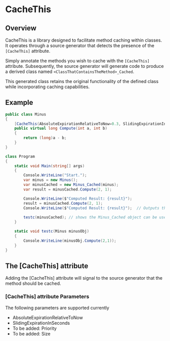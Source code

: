 # CacheThis
## Overview
CacheThis is a library designed to facilitate method caching within classes. It operates through a source generator that detects the presence of the `[CacheThis]` attribute.

Simply annotate the methods you wish to cache with the `[CacheThis]` attribute. Subsequently, the source generator will generate code to produce a derived class named `<ClassThatContainsTheMethod>_Cached`.

This generated class retains the original functionality of the defined class while incorporating caching capabilities.

## Example

```csharp
public class Minus
{
    [CacheThis(AbsoluteExpirationRelativeToNow=0.3, SlidingExpirationInSeconds =0.1)]
    public virtual long Compute(int a, int b)
    {
        return (long)a - b;
    }
}

class Program
{
    static void Main(string[] args)
    {
        Console.WriteLine("Start.");
        var minus = new Minus();
        var minusCached = new Minus_Cached(minus);
        var result = minusCached.Compute(2, 1);

        Console.WriteLine($"Computed Result: {result}");
        result = minusCached.Compute(2, 1);
        Console.WriteLine($"Computed Result: {result}");  // Outputs the result with caching
        
        testc(minusCached); // shows the Minus_Cached object can be used a Minus object
    }

    static void testc(Minus minusObj)
    {
        Console.WriteLine(minusObj.Compute(2,1));
    }
}
```

## The [CacheThis] attribute
Adding the [CacheThis] attribute will signal to the source generator that the method should be cached.

### [CacheThis] attribute Parameters
The following parameters are supported currently

* AbsoluteExpirationRelativeToNow
* SlidingExpirationInSeconds
* To be added: Priority
* To be added: Size

